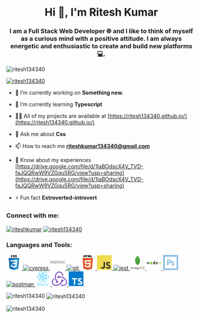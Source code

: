 <h1 align="center">Hi 👋, I'm Ritesh Kumar</h1>
<h3 align="center">I am a Full Stack Web Developer 🌐 and I like to think of myself as a curious mind with a positive attitude. I am always energetic and enthusiastic to create and build new platforms 💻.</h3>

<p align="left"> <img src="https://komarev.com/ghpvc/?username=ritesh134340&label=Profile%20views&color=0e75b6&style=flat" alt="ritesh134340" /> </p>

<p align="left"> <a href="https://github.com/ryo-ma/github-profile-trophy"><img src="https://github-profile-trophy.vercel.app/?username=ritesh134340" alt="ritesh134340" /></a> </p>

- 🔭 I’m currently working on **Something new.**

- 🌱 I’m currently learning **Typescript**

- 👨‍💻 All of my projects are available at [https://ritesh134340.github.io/](https://ritesh134340.github.io/)

- 💬 Ask me about **Css**

- 📫 How to reach me **riteshkumar134340@gmail.com**

- 📄 Know about my experiences [https://drive.google.com/file/d/1IaBOdscX4V_TVD-faJQQRwW9VZGqu5RG/view?usp=sharing](https://drive.google.com/file/d/1IaBOdscX4V_TVD-faJQQRwW9VZGqu5RG/view?usp=sharing)

- ⚡ Fun fact **Extroverted-introvert**

<h3 align="left">Connect with me:</h3>
<p align="left">
<a href="https://twitter.com/riteshkumar" target="blank"><img align="center" src="https://raw.githubusercontent.com/rahuldkjain/github-profile-readme-generator/master/src/images/icons/Social/twitter.svg" alt="riteshkumar" height="30" width="40" /></a>
<a href="https://linkedin.com/in/ritesh134340" target="blank"><img align="center" src="https://raw.githubusercontent.com/rahuldkjain/github-profile-readme-generator/master/src/images/icons/Social/linked-in-alt.svg" alt="ritesh134340" height="30" width="40" /></a>

</p>

<h3 align="left">Languages and Tools:</h3>
<p align="left"> <a href="https://www.w3schools.com/css/" target="_blank" rel="noreferrer"> <img src="https://raw.githubusercontent.com/devicons/devicon/master/icons/css3/css3-original-wordmark.svg" alt="css3" width="40" height="40"/> </a> <a href="https://www.cypress.io" target="_blank" rel="noreferrer"> <img src="https://raw.githubusercontent.com/simple-icons/simple-icons/6e46ec1fc23b60c8fd0d2f2ff46db82e16dbd75f/icons/cypress.svg" alt="cypress" width="40" height="40"/> </a> <a href="https://expressjs.com" target="_blank" rel="noreferrer"> <img src="https://raw.githubusercontent.com/devicons/devicon/master/icons/express/express-original-wordmark.svg" alt="express" width="40" height="40"/> </a> <a href="https://git-scm.com/" target="_blank" rel="noreferrer"> <img src="https://www.vectorlogo.zone/logos/git-scm/git-scm-icon.svg" alt="git" width="40" height="40"/> </a> <a href="https://www.w3.org/html/" target="_blank" rel="noreferrer"> <img src="https://raw.githubusercontent.com/devicons/devicon/master/icons/html5/html5-original-wordmark.svg" alt="html5" width="40" height="40"/> </a> <a href="https://developer.mozilla.org/en-US/docs/Web/JavaScript" target="_blank" rel="noreferrer"> <img src="https://raw.githubusercontent.com/devicons/devicon/master/icons/javascript/javascript-original.svg" alt="javascript" width="40" height="40"/> </a> <a href="https://jestjs.io" target="_blank" rel="noreferrer"> <img src="https://www.vectorlogo.zone/logos/jestjsio/jestjsio-icon.svg" alt="jest" width="40" height="40"/> </a> <a href="https://www.mongodb.com/" target="_blank" rel="noreferrer"> <img src="https://raw.githubusercontent.com/devicons/devicon/master/icons/mongodb/mongodb-original-wordmark.svg" alt="mongodb" width="40" height="40"/> </a> <a href="https://nodejs.org" target="_blank" rel="noreferrer"> <img src="https://raw.githubusercontent.com/devicons/devicon/master/icons/nodejs/nodejs-original-wordmark.svg" alt="nodejs" width="40" height="40"/> </a> <a href="https://www.photoshop.com/en" target="_blank" rel="noreferrer"> <img src="https://raw.githubusercontent.com/devicons/devicon/master/icons/photoshop/photoshop-line.svg" alt="photoshop" width="40" height="40"/> </a> <a href="https://postman.com" target="_blank" rel="noreferrer"> <img src="https://www.vectorlogo.zone/logos/getpostman/getpostman-icon.svg" alt="postman" width="40" height="40"/> </a> <a href="https://reactjs.org/" target="_blank" rel="noreferrer"> <img src="https://raw.githubusercontent.com/devicons/devicon/master/icons/react/react-original-wordmark.svg" alt="react" width="40" height="40"/> </a> <a href="https://redux.js.org" target="_blank" rel="noreferrer"> <img src="https://raw.githubusercontent.com/devicons/devicon/master/icons/redux/redux-original.svg" alt="redux" width="40" height="40"/> </a> <a href="https://www.typescriptlang.org/" target="_blank" rel="noreferrer"> <img src="https://raw.githubusercontent.com/devicons/devicon/master/icons/typescript/typescript-original.svg" alt="typescript" width="40" height="40"/> </a> </p>

<p><img align="left" src="https://github-readme-stats.vercel.app/api/top-langs?username=ritesh134340&show_icons=true&locale=en&layout=compact" alt="ritesh134340" /></p>

<p>&nbsp;<img align="center" src="https://github-readme-stats.vercel.app/api?username=ritesh134340&show_icons=true&locale=en" alt="ritesh134340" /></p>

<p><img align="center" src="https://github-readme-streak-stats.herokuapp.com/?user=ritesh134340&" alt="ritesh134340" /></p>
